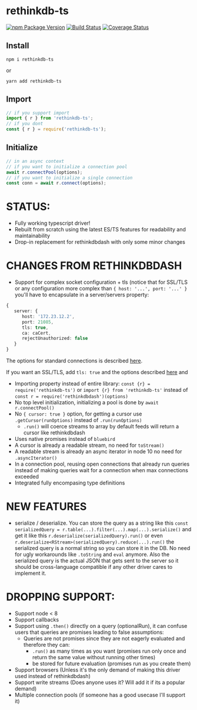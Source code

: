 # rethinkdb-ts
[![npm Package Version](https://img.shields.io/npm/v/rethinkdb-ts.svg)](https://www.npmjs.com/package/rethinkdb-ts)
[![Build Status](https://github.com/rethinkdb/rethinkdb-ts/workflows/Test%20and%20Publish/badge.svg)](https://github.com/rethinkdb/rethinkdb-ts/actions?query=workflow%3A%22Test+and+Publish%22) [![Coverage Status](https://coveralls.io/repos/github/rethinkdb/rethinkdb-ts/badge.svg?branch=master)](https://coveralls.io/github/rethinkdb/rethinkdb-ts?branch=master)
## Install

`npm i rethinkdb-ts`

or

`yarn add rethinkdb-ts`

## Import

```ts
// if you support import
import { r } from 'rethinkdb-ts';
// if you dont
const { r } = require('rethinkdb-ts');
```

## Initialize

```ts
// in an async context
// if you want to initialize a connection pool
await r.connectPool(options);
// if you want to initialize a single connection
const conn = await r.connect(options);
```

# STATUS:

- Fully working typescript driver!
- Rebuilt from scratch using the latest ES/TS features for readability and maintainability
- Drop-in replacement for rethinkdbdash with only some minor changes

# CHANGES FROM RETHINKDBDASH
- Support for complex socket configuration + tls (notice that for SSL/TLS or any configuration more complex than `{ host: '...', port: '...' }` you'll have to encapsulate in a server/servers property: 
```ts
{ 
   server: {
      host: '172.23.12.2',
      port: 21085,
      tls: true,
      ca: caCert,
      rejectUnauthorized: false
   } 
}
```
The options for standard connections is described [here](https://nodejs.org/dist/latest-v10.x/docs/api/net.html#net_net_createconnection_options_connectlistener).

If you want an SSL/TLS, add `tls: true` and the options described [here](https://nodejs.org/dist/latest-v10.x/docs/api/tls.html#tls_tls_connect_options_callback) and 
- Importing property instead of entire library: `const {r} = require('rethinkdb-ts')` or `import {r} from 'rethinkdb-ts'` instead of `const r = require('rethinkdbdash')(options)`
- No top level initialization, initializing a pool is done by `await r.connectPool()`
- No `{ cursor: true }` option, for getting a cursor use `.getCursor(runOptions)` instead of `.run(runOptions)`
  - `.run()` will coerce streams to array by default feeds will return a cursor like rethinkdbdash
- Uses native promises instead of `bluebird`
- A cursor is already a readable stream, no need for `toStream()`
- A readable stream is already an async iterator in node 10 no need for `.asyncIterator()`
- In a connection pool, reusing open connections that already run queries instead of making queries wait for a connection when max connections exceeded
- Integrated fully encompasing type definitions

# NEW FEATURES

- serialize / deserialize. You can store the query as a string like this `const serializedQuery = r.table(...).filter(...).map(...).serialize()` and get it like this `r.deserialize(serializedQuery).run()` or even `r.deserialize<RStream>(serializedQuery).reduce(...).run()` the serialized query is a normal string so you can store it in the DB. No need for ugly workarounds like `.toString` and `eval` anymore. Also the serialized query is the actual JSON that gets sent to the server so it should be cross-language compatible if any other driver cares to implement it.

# DROPPING SUPPORT:

- Support node < 8
- Support callbacks
- Support using `.then()` directly on a query (optionalRun), it can confuse users that queries are promises leading to false assumptions:
  - Queries are not promises since they are not eagerly evaluated and therefore they can:
    - `.run()` as many times as you want (promises run only once and return the same value without running other times)
    - be stored for future evaluation (promises run as you create them)
- Support browsers (Unless it's the only demand of making this driver used instead of rethinkdbdash)
- Support write streams (Does anyone uses it? Will add it if its a popular demand)
- Multiple connection pools (if someone has a good usecase I'll support it)
